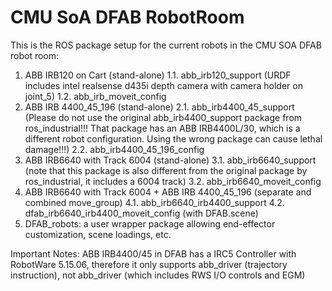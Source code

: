 # CMU SoA DFAB RobotRoom
This is the ROS package setup for the current robots in the CMU SOA DFAB robot room: 
1. ABB IRB120 on Cart (stand-alone)
  1.1. abb_irb120_support (URDF includes intel realsense d435i depth camera with camera holder on joint_5)
  1.2. abb_irb_moveit_config
2. ABB IRB 4400_45_196 (stand-alone)
  2.1. abb_irb4400_45_support (Please do not use the original abb_irb4400_support package from ros_industrial!!! That package has an ABB IRB4400L/30, which is a different robot configuration. Using the wrong package can cause lethal damage!!!)
	2.2. abb_irb4400_45_196_config
3. ABB IRB6640 with Track 6004 (stand-alone)
	3.1. abb_irb6640_support (note that this package is also different from the original package by ros_industrial, it includes a 6004 track)
	3.2. abb_irb6640_moveit_config
4. ABB IRB6640 with Track 6004 + ABB IRB 4400_45_196 (separate and combined move_group)
	4.1.  abb_irb6640_irb4400_support
	4.2.  dfab_irb6640_irb4400_moveit_config (with DFAB.scene)
5. DFAB_robots: a user wrapper package allowing end-effector customization, scene loadings, etc.

Important Notes: ABB IRB4400/45 in DFAB has a IRC5 Controller with RobotWare 5.15.06, therefore it only supports abb_driver (trajectory instruction), not abb_driver (which includes RWS I/O controls and EGM)
